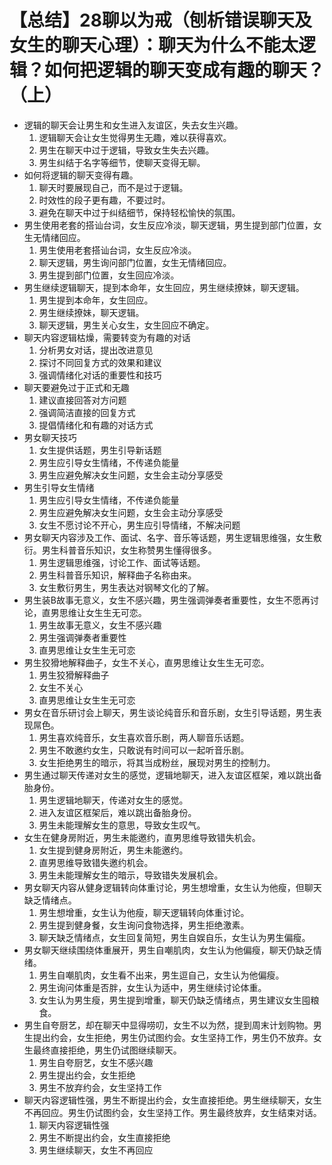 # 【总结】28聊以为戒（刨析错误聊天及女生的聊天心理）：聊天为什么不能太逻辑？如何把逻辑的聊天变成有趣的聊天？（上）

-   逻辑的聊天会让男生和女生进入友谊区，失去女生兴趣。
    1.  逻辑聊天会让女生觉得男生无趣，难以获得喜欢。
    2.  男生在聊天中过于逻辑，导致女生失去兴趣。
    3.  男生纠结于名字等细节，使聊天变得无聊。
-   如何将逻辑的聊天变得有趣。
    1.  聊天时要展现自己，而不是过于逻辑。
    2.  时效性的段子更有趣，不要过时。
    3.  避免在聊天中过于纠结细节，保持轻松愉快的氛围。
-   男生使用老套的搭讪台词，女生反应冷淡，聊天逻辑，男生提到部门位置，女生无情绪回应。
    1.  男生使用老套搭讪台词，女生反应冷淡。
    2.  聊天逻辑，男生询问部门位置，女生无情绪回应。
    3.  男生提到部门位置，女生回应冷淡。
-   男生继续逻辑聊天，提到本命年，女生回应，男生继续撩妹，聊天逻辑。
    1.  男生提到本命年，女生回应。
    2.  男生继续撩妹，聊天逻辑。
    3.  聊天逻辑，男生关心女生，女生回应不确定。
-   聊天内容逻辑枯燥，需要转变为有趣的对话
    1.  分析男女对话，提出改进意见
    2.  探讨不同回复方式的效果和建议
    3.  强调情绪化对话的重要性和技巧
-   聊天要避免过于正式和无趣
    1.  建议直接回答对方问题
    2.  强调简洁直接的回复方式
    3.  提倡情绪化和有趣的对话方式
-   男女聊天技巧
    1.  女生提供话题，男生引导新话题
    2.  男生应引导女生情绪，不传递负能量
    3.  男生应避免解决女生问题，女生会主动分享感受
-   男生引导女生情绪
    1.  男生应引导女生情绪，不传递负能量
    2.  男生应避免解决女生问题，女生会主动分享感受
    3.  女生不愿讨论不开心，男生应引导情绪，不解决问题
-   男女聊天内容涉及工作、面试、名字、音乐等话题，男生逻辑思维强，女生敷衍。男生科普音乐知识，女生称赞男生懂得很多。
    1.  男生逻辑思维强，讨论工作、面试等话题。
    2.  男生科普音乐知识，解释曲子名称由来。
    3.  女生敷衍男生，男生表达对钢琴文化的了解。
-   男生装B故事无意义，女生不感兴趣，男生强调弹奏者重要性，女生不愿再讨论，直男思维让女生生无可恋。
    1.  男生故事无意义，女生不感兴趣
    2.  男生强调弹奏者重要性
    3.  直男思维让女生生无可恋
-   男生狡猾地解释曲子，女生不关心，直男思维让女生生无可恋。
    1.  男生狡猾解释曲子
    2.  女生不关心
    3.  直男思维让女生生无可恋
-   男女在音乐研讨会上聊天，男生谈论纯音乐和音乐剧，女生引导话题，男生表现屌色。
    1.  男生喜欢纯音乐，女生喜欢音乐剧，两人聊音乐话题。
    2.  男生不敢邀约女生，只敢说有时间可以一起听音乐剧。
    3.  女生拒绝男生的暗示，将其当成粉丝，展现对男生的控制力。
-   男生通过聊天传递对女生的感觉，逻辑地聊天，进入友谊区框架，难以跳出备胎身份。
    1.  男生逻辑地聊天，传递对女生的感觉。
    2.  进入友谊区框架后，难以跳出备胎身份。
    3.  男生未能理解女生的意思，导致女生叹气。
-   女生在健身房附近，男生未能邀约，直男思维导致错失机会。
    1.  女生提到健身房附近，男生未能邀约。
    2.  直男思维导致错失邀约机会。
    3.  男生未能理解女生的暗示，导致错失发展机会。
-   男女聊天内容从健身逻辑转向体重讨论，男生想增重，女生认为他瘦，但聊天缺乏情绪点。
    1.  男生想增重，女生认为他瘦，聊天逻辑转向体重讨论。
    2.  男生提到健身餐，女生询问食物选择，男生拒绝激素。
    3.  聊天缺乏情绪点，女生回复简短，男生自娱自乐，女生认为男生偏瘦。
-   男女聊天继续围绕体重展开，男生自嘲肌肉，女生认为他偏瘦，聊天仍缺乏情绪。
    1.  男生自嘲肌肉，女生看不出来，男生逗自己，女生认为他偏瘦。
    2.  男生询问体重是否胖，女生认为适中，男生继续讨论体重。
    3.  女生认为男生瘦，男生提到增重，聊天仍缺乏情绪点，男生建议女生囤粮食。
-   男生自夸厨艺，却在聊天中显得唠叨，女生不以为然，提到周末计划购物。男生提出约会，女生拒绝，男生仍试图约会。女生坚持工作，男生仍不放弃。女生最终直接拒绝，男生仍试图继续聊天。
    1.  男生自夸厨艺，女生不感兴趣
    2.  男生提出约会，女生拒绝
    3.  男生不放弃约会，女生坚持工作
-   聊天内容逻辑性强，男生不断提出约会，女生直接拒绝。男生继续聊天，女生不再回应。男生仍试图约会，女生坚持工作。男生最终放弃，女生结束对话。
    1.  聊天内容逻辑性强
    2.  男生不断提出约会，女生直接拒绝
    3.  男生继续聊天，女生不再回应